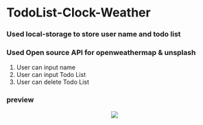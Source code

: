 # TodoList-Clock-Weather

### Used local-storage to store user name and todo list
### Used Open source API for openweathermap & unsplash

1.  User can input name
1.  User can input Todo List
1.  User can delete Todo List

### preview

<p align="middle">
  <img src="todoClockWeather.gif">
</p>
